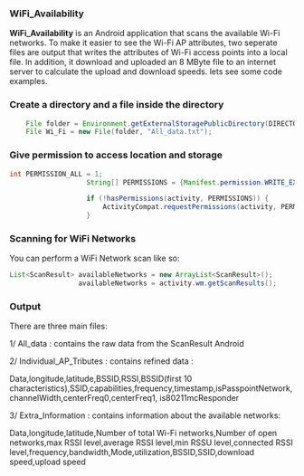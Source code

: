 ### WiFi_Availability

**WiFi_Availability** is an Android application that scans the available Wi-Fi networks. To make it easier to see the Wi-Fi AP attributes, two seperate files are output that writes the attributes of Wi-Fi access points into a local file. In addition, it download and uploaded an 8 MByte file to an internet server to calculate the upload and download speeds. 
lets see some code examples.

### Create a directory and a file inside the directory
```java
    File folder = Environment.getExternalStoragePublicDirectory(DIRECTORY_DCIM);
    File Wi_Fi = new File(folder, "All_data.txt");
 ```     
 ### Give permission to access location and storage
 ```java
 int PERMISSION_ALL = 1;
                    String[] PERMISSIONS = {Manifest.permission.WRITE_EXTERNAL_STORAGE, Manifest.permission.READ_EXTERNAL_STORAGE, Manifest.permission.ACCESS_FINE_LOCATION, Manifest.permission.ACCESS_COARSE_LOCATION};

                    if (!hasPermissions(activity, PERMISSIONS)) {
                        ActivityCompat.requestPermissions(activity, PERMISSIONS, PERMISSION_ALL);
                    }
```

### Scanning for WiFi Networks
You can perform a WiFi Network scan like so:
```java
List<ScanResult> availableNetworks = new ArrayList<ScanResult>();
                 availableNetworks = activity.wm.getScanResults();
```  
  
### Output


There are three main files: 

1/ All_data : contains the raw data from the ScanResult Android

2/ Individual_AP_Tributes : contains refined data : 

Data,longitude,latitude,BSSID,RSSI,BSSID(first 10 characteristics),SSID,capabilities,frequency,timestamp,isPasspointNetwork,channelWidth,centerFreq0,centerFreq1, is80211mcResponder

3/ Extra_Information : contains information about the available networks:

Data,longitude,latitude,Number of total Wi-Fi networks,Number of open networks,max RSSI level,average RSSI level,min RSSU level,connected RSSI level,frequency,bandwidth,Mode,utilization,BSSID,SSID,download speed,upload speed
